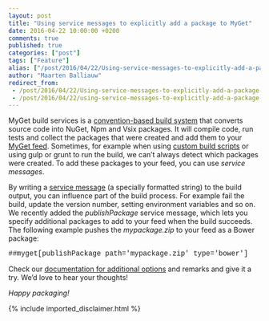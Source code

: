 ```yaml
---
layout: post
title: "Using service messages to explicitly add a package to MyGet"
date: 2016-04-22 10:00:00 +0200
comments: true
published: true
categories: ["post"]
tags: ["Feature"]
alias: ["/post/2016/04/22/Using-service-messages-to-explicitly-add-a-package-to-MyGet.aspx", "/post/2016/04/22/using-service-messages-to-explicitly-add-a-package-to-myget.aspx"]
author: "Maarten Balliauw"
redirect_from:
 - /post/2016/04/22/Using-service-messages-to-explicitly-add-a-package-to-MyGet.aspx.html
 - /post/2016/04/22/using-service-messages-to-explicitly-add-a-package-to-myget.aspx.html
---
```


<p>MyGet build services is a <a href="http://docs.myget.org/docs/reference/build-services">convention-based build system</a> that converts source code into NuGet, Npm and Vsix packages. It will compile code, run tests and collect the packages that were created and add them to your <a href="http://www.myget.org">MyGet feed</a>. Sometimes, for example when using <a href="http://docs.myget.org/docs/reference/build-services#The_Build_Process">custom build scripts</a> or using gulp or grunt to run the build, we can’t always detect which packages were created. To add these packages to your feed, you can use <em>service messages</em>. </p> <p>By writing a <a href="http://docs.myget.org/docs/reference/build-services#Service_Messages">service message</a> (a specially formatted string) to the build output, you can influence part of the build process. For example fail the build, update the version number, setting environment variables and so on. We recently added the <em>publishPackage</em> service message, which lets you specify additional packages to add to your feed when the build succeeds. The following example pushes the <em>mypackage.zip</em> to your feed as a Bower package:</p> <p><font face="Courier New">##myget[publishPackage path='mypackage.zip' type='bower']</font></p> <p>Check our <a href="http://docs.myget.org/docs/reference/build-services#Service_Messages">documentation for additional options</a> and remarks and give it a try. We’d love to hear your thoughts!</p> <p><em>Happy packaging!</em></p>
{% include imported_disclaimer.html %}
